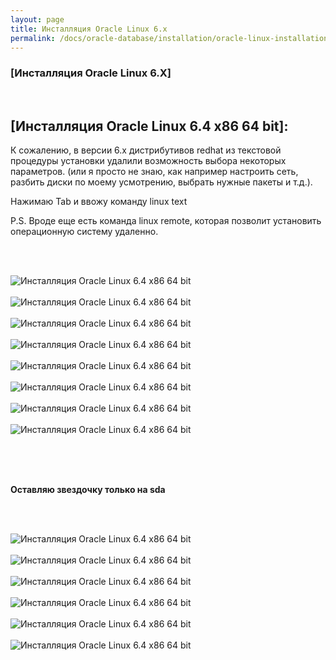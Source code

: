 ```yaml
---
layout: page
title: Инсталляция Oracle Linux 6.x
permalink: /docs/oracle-database/installation/oracle-linux-installation/6.x/
---
```


### [Инсталляция Oracle Linux 6.X]

<br/>

## [Инсталляция Oracle Linux 6.4 x86 64 bit]:



К сожалению, в версии 6.x дистрибутивов redhat из текстовой процедуры установки удалили возможность выбора некоторых параметров.
(или я просто не знаю, как например настроить сеть, разбить диски по моему усмотрению, выбрать нужные пакеты и т.д.).


Нажимаю Tab и ввожу команду linux text



P.S. Вроде еще есть команда linux remote, которая позволит установить операционную систему удаленно.

<br/><br/>

<img src="http://img.oradba.net/images/docs/01-oracle-database/02-oracle-linux-installation/6.x/oracle_linux_installation_step_01.png" border="0" alt="Инсталляция Oracle Linux 6.4 x86 64 bit"><br/><br/>
<img src="http://img.oradba.net/images/docs/01-oracle-database/02-oracle-linux-installation/6.x/02-installation/oracle_linux_installation/6.x/oracle_linux_installation_step_02.png" border="0" alt="Инсталляция Oracle Linux 6.4 x86 64 bit"><br/><br/>
<img src="http://img.oradba.net/images/docs/01-oracle-database/02-oracle-linux-installation/6.x/oracle_linux_installation_step_03.png" border="0" alt="Инсталляция Oracle Linux 6.4 x86 64 bit"><br/><br/>
<img src="http://img.oradba.net/images/docs/01-oracle-database/02-oracle-linux-installation/6.x/oracle_linux_installation_step_04.png" border="0" alt="Инсталляция Oracle Linux 6.4 x86 64 bit"><br/><br/>
<img src="http://img.oradba.net/images/docs/01-oracle-database/02-oracle-linux-installation/6.x/oracle_linux_installation_step_05.png" border="0" alt="Инсталляция Oracle Linux 6.4 x86 64 bit"><br/><br/>
<img src="http://img.oradba.net/images/docs/01-oracle-database/02-oracle-linux-installation/6.x/oracle_linux_installation_step_06.png" border="0" alt="Инсталляция Oracle Linux 6.4 x86 64 bit"><br/><br/>
<img src="http://img.oradba.net/images/docs/01-oracle-database/02-oracle-linux-installation/6.x/oracle_linux_installation_step_07.png" border="0" alt="Инсталляция Oracle Linux 6.4 x86 64 bit"><br/><br/>
<img src="http://img.oradba.net/images/docs/01-oracle-database/02-oracle-linux-installation/6.x/oracle_linux_installation_step_08.png" border="0" alt="Инсталляция Oracle Linux 6.4 x86 64 bit"><br/><br/>

<br/><br/>

<strong>Оставляю звездочку только на sda</strong>

<br/><br/>


<img src="http://img.oradba.net/images/docs/01-oracle-database/02-oracle-linux-installation/6.x/oracle_linux_installation_step_09.png" border="0" alt="Инсталляция Oracle Linux 6.4 x86 64 bit"><br/><br/>
<img src="http://img.oradba.net/images/docs/01-oracle-database/02-oracle-linux-installation/6.x/oracle_linux_installation_step_10.png" border="0" alt="Инсталляция Oracle Linux 6.4 x86 64 bit"><br/><br/>
<img src="http://img.oradba.net/images/docs/01-oracle-database/02-oracle-linux-installation/6.x/oracle_linux_installation_step_11.pn" border="0" alt="Инсталляция Oracle Linux 6.4 x86 64 bit"><br/><br/>
<img src="http://img.oradba.net/images/docs/01-oracle-database/02-oracle-linux-installation/6.x/oracle_linux_installation_step_12.pn" border="0" alt="Инсталляция Oracle Linux 6.4 x86 64 bit"><br/><br/>
<img src="http://img.oradba.net/images/docs/01-oracle-database/02-oracle-linux-installation/6.x/oracle_linux_installation_step_13.pn" border="0" alt="Инсталляция Oracle Linux 6.4 x86 64 bit"><br/><br/>
<img src="http://img.oradba.net/images/docs/01-oracle-database/02-oracle-linux-installation/6.x/oracle_linux_installation_step_14.pn" border="0" alt="Инсталляция Oracle Linux 6.4 x86 64 bit"><br/><br/>
